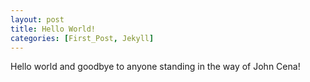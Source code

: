 ```yaml
---
layout: post
title: Hello World!
categories: [First_Post, Jekyll]
---
```

Hello world and goodbye to anyone standing in the way of John Cena!